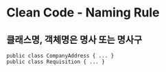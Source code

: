 # Clean Code - Naming Rule
## 클래스명, 객체명은 명사 또는 명사구
```
public class CompanyAddress { ... }
public class Requisition { ... }
```
